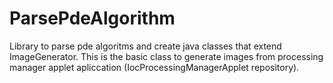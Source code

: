 ParsePdeAlgorithm
=================

Library to parse pde algoritms and create java classes that extend ImageGenerator. This is the basic class to generate images from processing manager applet apliccation (IocProcessingManagerApplet repository).
